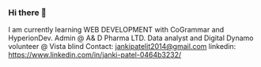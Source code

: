### Hi there 👋
I am currently learning WEB DEVELOPMENT with CoGrammar and HyperionDev.
Admin @ A& D Pharma LTD.
Data analyst and Digital Dynamo volunteer @ Vista blind 
Contact: jankipatelit2014@gmail.com
linkedin: https://www.linkedin.com/in/janki-patel-0464b3232/
<!--
**JankiPatel06/JankiPatel06** is a ✨ _special_ ✨ repository because its `README.md` (this file) appears on your GitHub profile.

Here are some ideas to get you started:

- 🌱 I’m currently learning Web Development with CoGrammar and HyperionDev ...
- 👯 I’m looking to collaborate on Web Development and data analysis with excel...
- 🤔 I’m looking for help with career development
- 📫 How to reach me : jankipatelit2014@gmail.com
- 😄 Pronouns: she/her
-->
